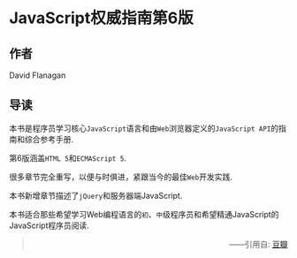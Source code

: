 # JavaScript权威指南第6版

## 作者

David Flanagan

## 导读

本书是程序员学习核心`JavaScript`语言和由`Web`浏览器定义的`JavaScript API`的指南和综合参考手册.

第6版涵盖`HTML 5`和`ECMAScript 5`.

很多章节完全重写，以便与时俱进，紧跟当今的最佳`Web`开发实践.

本书新增章节描述了`jQuery`和服务器端JavaScript.

本书适合那些希望学习Web编程语言的`初`、`中`级程序员和希望精通JavaScript的JavaScript程序员阅读.

> <p style="text-align: right;">——引用自: <a href="https://book.douban.com">豆瓣</a></p>